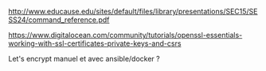 
http://www.educause.edu/sites/default/files/library/presentations/SEC15/SESS24/command_reference.pdf

https://www.digitalocean.com/community/tutorials/openssl-essentials-working-with-ssl-certificates-private-keys-and-csrs

Let's encrypt manuel et avec ansible/docker ?



